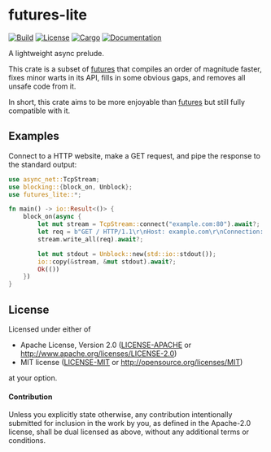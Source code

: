 # futures-lite

[![Build](https://github.com/stjepang/futures-lite/workflows/Build%20and%20test/badge.svg)](
https://github.com/stjepang/futures-lite/actions)
[![License](https://img.shields.io/badge/license-MIT%2FApache--2.0-blue.svg)](
https://github.com/stjepang/futures-lite)
[![Cargo](https://img.shields.io/crates/v/futures-lite.svg)](
https://crates.io/crates/futures-lite)
[![Documentation](https://docs.rs/futures-lite/badge.svg)](
https://docs.rs/futures-lite)

A lightweight async prelude.

This crate is a subset of [futures] that compiles an order of magnitude faster, fixes minor
warts in its API, fills in some obvious gaps, and removes all unsafe code from it.

In short, this crate aims to be more enjoyable than [futures] but still fully compatible with
it.

[futures]: https://docs.rs/futures

## Examples

Connect to a HTTP website, make a GET request, and pipe the response to the standard output:

```rust
use async_net::TcpStream;
use blocking::{block_on, Unblock};
use futures_lite::*;

fn main() -> io::Result<()> {
    block_on(async {
        let mut stream = TcpStream::connect("example.com:80").await?;
        let req = b"GET / HTTP/1.1\r\nHost: example.com\r\nConnection: close\r\n\r\n";
        stream.write_all(req).await?;

        let mut stdout = Unblock::new(std::io::stdout());
        io::copy(&stream, &mut stdout).await?;
        Ok(())
    })
}
```

## License

Licensed under either of

 * Apache License, Version 2.0 ([LICENSE-APACHE](LICENSE-APACHE) or http://www.apache.org/licenses/LICENSE-2.0)
 * MIT license ([LICENSE-MIT](LICENSE-MIT) or http://opensource.org/licenses/MIT)

at your option.

#### Contribution

Unless you explicitly state otherwise, any contribution intentionally submitted
for inclusion in the work by you, as defined in the Apache-2.0 license, shall be
dual licensed as above, without any additional terms or conditions.
